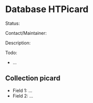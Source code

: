 # Database HTPicard

Status:

Contact/Maintainer:

Description:

Todo:
* ...


## Collection picard
* Field 1: ...
* Field 2: ...

